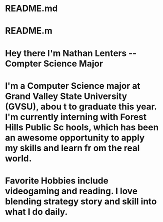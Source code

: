 # README.md
# README.m                                                                  
# Hey there I'm Nathan Lenters -- Compter Science Major
# I'm a Computer Science major at Grand Valley State University (GVSU), abou    t to graduate this year. I'm currently interning with Forest Hills Public Sc    hools, which has been an awesome opportunity to apply my skills and learn fr    om the real world.

# Favorite Hobbies include videogaming and reading. I love blending strategy     story and skill into what I do daily.                                       
